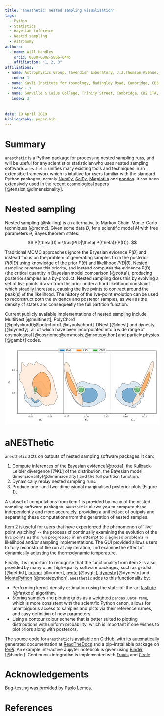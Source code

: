 ```yaml
---
title: 'anesthetic: nested sampling visualisation'
tags:
  - Python
  - Statistics
  - Bayesian inference
  - Nested sampling
  - Astronomy
authors:
  - name: Will Handley
    orcid: 0000-0002-5866-0445
    affiliation: "1, 2, 3"
affiliations:
 - name: Astrophysics Group, Cavendish Laboratory, J.J.Thomson Avenue, Cambridge, CB3 0HE, UK
   index: 1
 - name: Kavli Institute for Cosmology, Madingley Road, Cambridge, CB3 0HA, UK
   index : 2
 - name: Gonville & Caius College, Trinity Street, Cambridge, CB2 1TA, UK
   index: 3


date: 19 April 2019
bibliography: paper.bib
---
```


# Summary
``anesthetic`` is a Python package for processing nested sampling runs, and will be useful for any scientist or statistician who uses nested sampling software. ``anesthetic`` unifies many existing tools and techniques in an extensible framework which is intuitive for users familiar with the standard Python packages, namely [NumPy](https://www.numpy.org/), [SciPy](https://www.scipy.org/), [Matplotlib](https://matplotlib.org/) and [pandas](https://pandas.pydata.org/). It has been extensively used in the recent cosmological papers [@tension;@dimensionality].



# Nested sampling

Nested sampling [@skilling] is an alternative to Markov-Chain-Monte-Carlo techniques [@mcmc]. Given some data $D$, for a scientific model $M$ with free parameters $\theta$, Bayes theorem states:

$$ P(\theta|D) = \frac{P(D|\theta) P(\theta)}{P(D)}. $$

Traditional MCMC approaches ignore the Bayesian evidence $P(D)$ and instead focus on the problem of generating samples from the posterior $P(\theta|D)$ using knowledge of the prior $P(\theta)$ and likelihood $P(D|\theta)$. Nested sampling reverses this priority, and instead computes the evidence $P(D)$ (the critical quantity in Bayesian model comparison [@trotta]), producing posterior samples as a by-product. Nested sampling does this by evolving a set of live points drawn from the prior under a hard likelihood constraint which steadily increases, causing the live points to contract around the peak(s) of the likelihood. The history of the live-point evolution can be used to reconstruct both the evidence and posterior samples, as well as the density of states and consequently the full partition function.

Current publicly available implementations of nested sampling include MultiNest [@multinest], PolyChord [@polychord0;@polychord1;@dypolychord], DNest [@dnest] and dynesty [@dynesty], all of which have been incorporated into a wide range of cosmological [@cosmomc;@cosmosis;@montepython] and particle physics [@gambit] codes.

![Marginalised posterior plots produced by ``anesthetic``. The x axes indicate the fraction of normal matter, dark matter and dark energy respectively, whilst the y-axis is the amplitude of mass fluctuation in our late-time universe. The three measurements were performed using measurements of baryonic acoustic oscillations, large scale structure and the cosmic microwave background [@tension]. It is an open cosmological and statistical questions whether the LSS and CMB are consistent with one another.](2d.png) 

# aNESThetic
``anesthetic`` acts on outputs of nested sampling software packages. It can:

1. Compute inferences of the Bayesian evidence[@trotta], the Kullback-Leibler
   divergence [@KL] of the distribution, the Bayesian model
   dimensionality[@dimensionality] and the full partition function.
2. Dynamically replay nested sampling runs.
3. Produce one- and two-dimensional marginalised posterior plots (Figure 1).

A subset of computations from item 1 is provided by many of the nested sampling software packages. ``anesthetic`` allows you to compute these independently and more accurately, providing a unified set of outputs and separating these computations from the generation of nested samples.

Item 2 is useful for users that have experienced the phenomenon of 'live point watching' -- the process of continually examining the evolution of the live points as the run progresses in an attempt to diagnose problems in likelihood and/or sampling implementations. The GUI provided allows users to fully reconstruct the run at any iteration, and examine the effect of dynamically adjusting the thermodynamic temperature.

Finally, it is important to recognise that the functionality from item 3 is also provided by many other high-quality software packages, such as getdist [@getdist], [corner](https://corner.readthedocs.io/en/latest/) [@corner], [pygtc](https://pygtc.readthedocs.io/en/latest/) [@pygtc], [dynesty](https://dynesty.readthedocs.io) [@dynesty] and [MontePython](http://baudren.github.io/montepython.html) [@montepython]. ``anesthetic`` adds to this functionality by: 

- Performing kernel density estimation using the state-of-the-art
  [fastkde](https://pypi.org/project/fastkde/) [@fastkde] algorithm.
- Storing samples and plotting grids as a weighted ``pandas.DataFrame``, which
  is more consistent with the scientific Python canon, allows for unambiguous
  access to samples and plots via their reference names, and easy definition of
  new parameters.
- Using a contour colour scheme that is better suited to plotting distributions
  with uniform probability, which is important if one wishes to plot priors
  along with posteriors.

The source code for ``anesthetic`` is available on GitHub, with its automatically generated documentation at [ReadTheDocs](https://anesthetic.readthedocs.io/) and a pip-installable package on [PyPi](https://pypi.org/project/anesthetic/). An example interactive Jupyter notebook is given using [Binder](https://mybinder.org/v2/gh/williamjameshandley/anesthetic/master?filepath=demo.ipynb) [@binder]. Continuous integration is implemented with [Travis](https://travis-ci.org/williamjameshandley/anesthetic) and [Circle](https://circleci.com/gh/williamjameshandley/anesthetic).

# Acknowledgements

Bug-testing was provided by Pablo Lemos.

# References
